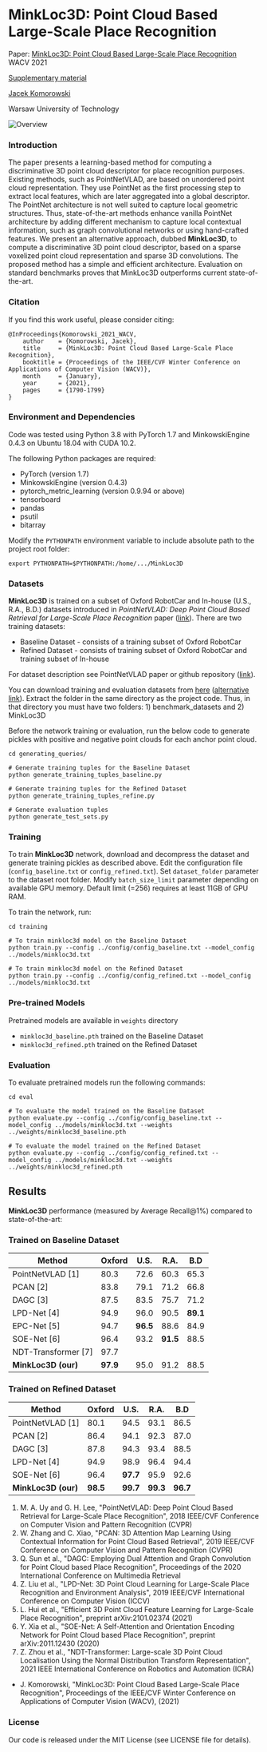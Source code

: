 # MinkLoc3D: Point Cloud Based Large-Scale Place Recognition

Paper: [MinkLoc3D: Point Cloud Based Large-Scale Place Recognition](http://arxiv.org/abs/2011.04530) WACV 2021

[Supplementary material](media/MinkLoc3D_Supplementary_Material.pdf)

[Jacek Komorowski](mailto:jacek.komorowski@pw.edu.pl)

Warsaw University of Technology

![Overview](media/overview.jpg)

### Introduction
The paper presents a learning-based method for computing a discriminative 3D point cloud descriptor for place recognition purposes. 
Existing methods, such as PointNetVLAD, are based on unordered point cloud representation. They use PointNet as the first processing step to extract local features, which are later aggregated into a global descriptor. 
The PointNet architecture is not well suited to capture local geometric structures. Thus, state-of-the-art methods enhance vanilla PointNet architecture by adding different mechanism to capture local contextual information, such as graph convolutional networks or using hand-crafted features. 
We present an alternative approach, dubbed **MinkLoc3D**, to compute a discriminative 3D point cloud descriptor, based on a sparse voxelized point cloud representation and sparse 3D convolutions.
The proposed method has a simple and efficient architecture. Evaluation on standard benchmarks proves that MinkLoc3D outperforms current state-of-the-art.  

### Citation
If you find this work useful, please consider citing:

    @InProceedings{Komorowski_2021_WACV,
        author    = {Komorowski, Jacek},
        title     = {MinkLoc3D: Point Cloud Based Large-Scale Place Recognition},
        booktitle = {Proceedings of the IEEE/CVF Winter Conference on Applications of Computer Vision (WACV)},
        month     = {January},
        year      = {2021},
        pages     = {1790-1799}
    }

### Environment and Dependencies
Code was tested using Python 3.8 with PyTorch 1.7 and MinkowskiEngine 0.4.3 on Ubuntu 18.04 with CUDA 10.2.

The following Python packages are required:
* PyTorch (version 1.7)
* MinkowskiEngine (version 0.4.3)
* pytorch_metric_learning (version 0.9.94 or above)
* tensorboard
* pandas
* psutil
* bitarray


Modify the `PYTHONPATH` environment variable to include absolute path to the project root folder: 
```export PYTHONPATH
export PYTHONPATH=$PYTHONPATH:/home/.../MinkLoc3D
```

### Datasets

**MinkLoc3D** is trained on a subset of Oxford RobotCar and In-house (U.S., R.A., B.D.) datasets introduced in
*PointNetVLAD: Deep Point Cloud Based Retrieval for Large-Scale Place Recognition* paper ([link](https://arxiv.org/pdf/1804.03492)).
There are two training datasets:
- Baseline Dataset - consists of a training subset of Oxford RobotCar
- Refined Dataset - consists of training subset of Oxford RobotCar and training subset of In-house

For dataset description see PointNetVLAD paper or github repository ([link](https://github.com/mikacuy/pointnetvlad)).

You can download training and evaluation datasets from 
[here](https://drive.google.com/open?id=1rflmyfZ1v9cGGH0RL4qXRrKhg-8A-U9q) 
([alternative link](https://drive.google.com/file/d/1-1HA9Etw2PpZ8zHd3cjrfiZa8xzbp41J/view?usp=sharing)). 
Extract the folder in the same directory as the project code. Thus, in that directory you must have two folders: 1) benchmark_datasets and 2) MinkLoc3D

Before the network training or evaluation, run the below code to generate pickles with positive and negative point clouds for each anchor point cloud. 
 
```generate pickles
cd generating_queries/ 

# Generate training tuples for the Baseline Dataset
python generate_training_tuples_baseline.py

# Generate training tuples for the Refined Dataset
python generate_training_tuples_refine.py

# Generate evaluation tuples
python generate_test_sets.py
```

### Training
To train **MinkLoc3D** network, download and decompress the dataset and generate training pickles as described above.
Edit the configuration file (`config_baseline.txt` or `config_refined.txt`). 
Set `dataset_folder` parameter to the dataset root folder.
Modify `batch_size_limit` parameter depending on available GPU memory. 
Default limit (=256) requires at least 11GB of GPU RAM.

To train the network, run:

```train baseline
cd training

# To train minkloc3d model on the Baseline Dataset
python train.py --config ../config/config_baseline.txt --model_config ../models/minkloc3d.txt

# To train minkloc3d model on the Refined Dataset
python train.py --config ../config/config_refined.txt --model_config ../models/minkloc3d.txt
```

### Pre-trained Models

Pretrained models are available in `weights` directory
- `minkloc3d_baseline.pth` trained on the Baseline Dataset 
- `minkloc3d_refined.pth` trained on the Refined Dataset 

### Evaluation

To evaluate pretrained models run the following commands:

```eval baseline
cd eval

# To evaluate the model trained on the Baseline Dataset
python evaluate.py --config ../config/config_baseline.txt --model_config ../models/minkloc3d.txt --weights ../weights/minkloc3d_baseline.pth

# To evaluate the model trained on the Refined Dataset
python evaluate.py --config ../config/config_refined.txt --model_config ../models/minkloc3d.txt --weights ../weights/minkloc3d_refined.pth
```

## Results

**MinkLoc3D** performance (measured by Average Recall@1\%) compared to state-of-the-art:

### Trained on Baseline Dataset

| Method         | Oxford  | U.S. | R.A. | B.D |
| ------------------ |---------------- | -------------- |---|---|
| PointNetVLAD [1] |     80.3     |   72.6 | 60.3 | 65.3 |
| PCAN [2] |     83.8     |   79.1 | 71.2 | 66.8 |
| DAGC [3] |     87.5     |   83.5 | 75.7 | 71.2 |
| LPD-Net [4] |     94.9   |   96.0 | 90.5 | **89.1** |
| EPC-Net [5] |     94.7   |   **96.5** | 88.6 | 84.9 |
| SOE-Net [6] |     96.4   |   93.2 | **91.5** | 88.5 |
| NDT-Transformer [7] | 97.7 | | | |
| **MinkLoc3D (our)**  |     **97.9**     |   95.0 | 91.2 | 88.5 |


### Trained on Refined Dataset

| Method         | Oxford  | U.S. | R.A. | B.D |
| ------------------ |---------------- | -------------- |---|---|
| PointNetVLAD [1] |     80.1 |   94.5 | 93.1 | 86.5 |
| PCAN [2] |     86.4     |   94.1 | 92.3 | 87.0 |
| DAGC [3] |     87.8     |   94.3 | 93.4 | 88.5 |
| LPD-Net [4] |     94.9     |   98.9 | 96.4 | 94.4 |
| SOE-Net [6] |     96.4   |   **97.7** | 95.9 | 92.6 |
| **MinkLoc3D (our)**  |     **98.5**     |   **99.7** | **99.3** | **96.7** |

1. M. A. Uy and G. H. Lee, "PointNetVLAD: Deep Point Cloud Based Retrieval for Large-Scale Place Recognition", 2018 IEEE/CVF Conference on Computer Vision and Pattern Recognition (CVPR)
2. W. Zhang and C. Xiao, "PCAN: 3D Attention Map Learning Using Contextual Information for Point Cloud Based Retrieval", 2019 IEEE/CVF Conference on Computer Vision and Pattern Recognition (CVPR)
3. Q. Sun et al., "DAGC: Employing Dual Attention and Graph Convolution for Point Cloud based Place Recognition", Proceedings of the 2020 International Conference on Multimedia Retrieval
4. Z. Liu et al., "LPD-Net: 3D Point Cloud Learning for Large-Scale Place Recognition and Environment Analysis", 2019 IEEE/CVF International Conference on Computer Vision (ICCV)
5. L. Hui et al., "Efficient 3D Point Cloud Feature Learning for Large-Scale Place Recognition", preprint arXiv:2101.02374 (2021)
6. Y. Xia et al., "SOE-Net: A Self-Attention and Orientation Encoding Network for Point Cloud based Place Recognition", preprint arXiv:2011.12430 (2020)
7. Z. Zhou et al., "NDT-Transformer: Large-scale 3D Point Cloud Localisation Using the Normal Distribution Transform Representation", 
   2021 IEEE International Conference on Robotics and Automation (ICRA)
* J. Komorowski, "MinkLoc3D: Point Cloud Based Large-Scale Place Recognition", Proceedings of the IEEE/CVF Winter Conference on Applications of Computer Vision (WACV), (2021)

### License
Our code is released under the MIT License (see LICENSE file for details).
